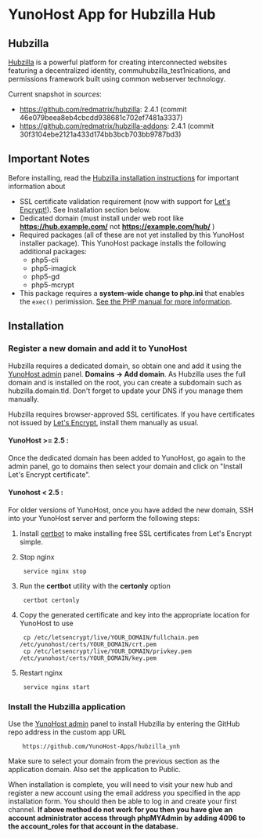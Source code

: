 # YunoHost App for Hubzilla Hub

## Hubzilla
[Hubzilla](http://hubzilla.org) is a powerful platform for creating interconnected websites featuring a decentralized identity, commuhubzilla_test1nications, and permissions framework built using common webserver technology.


Current snapshot in *sources*:

* https://github.com/redmatrix/hubzilla: 2.4.1 (commit 46e079beea8eb4cbcdd938681c702ef7481a3337)
* https://github.com/redmatrix/hubzilla-addons: 2.4.1 (commit 30f3104ebe2121a433d174bb3bcb703bb9787bd3)

## Important Notes

Before installing, read the [Hubzilla installation instructions](https://github.com/redmatrix/hubzilla/blob/master/install/INSTALL.txt) for important information about

- SSL certificate validation requirement (now with support for [Let's Encrypt!](https://letsencrypt.org)). See Installation section below.
- Dedicated domain (must install under web root like **https://hub.example.com/** not **https://example.com/hub/** )
- Required packages (all of these are not yet installed by this YunoHost installer package). This YunoHost package installs the following additional packages:
  - php5-cli
  - php5-imagick
  - php5-gd
  - php5-mcrypt
- This package requires a **system-wide change to php.ini** that enables the `exec()` perimission. [See the PHP manual for more information](php.net/manual/function.exec.php).



## Installation

### Register a new domain and add it to YunoHost
Hubzilla requires a dedicated domain, so obtain one and add it using the [YunoHost admin](https://reticu.li/yunohost/admin) panel. **Domains -> Add domain**. As Hubzilla uses the full domain and is installed on the root, you can create a subdomain such as hubzilla.domain.tld. Don't forget to update your DNS if you manage them manually.

Hubzilla requires browser-approved SSL certificates. If you have certificates not issued by [Let's Encrypt](https://letsencrypt.org/), install them manually as usual.

#### YunoHost >= 2.5 :
Once the dedicated domain has been added to YunoHost, go again to the admin panel, go to domains then select your domain and click on "Install Let's Encrypt certificate".

#### Yunohost < 2.5 :
For older versions of YunoHost, once you have added the new domain, SSH into your YunoHost server and perform the following steps:

1. Install [certbot](https://certbot.eff.org/) to make installing free SSL certificates from Let's Encrypt simple.

1. Stop nginx

		service nginx stop

1. Run the **certbot** utility with the **certonly** option

		certbot certonly

1. Copy the generated certificate and key into the appropriate location for YunoHost to use

		cp /etc/letsencrypt/live/YOUR_DOMAIN/fullchain.pem /etc/yunohost/certs/YOUR_DOMAIN/crt.pem
		cp /etc/letsencrypt/live/YOUR_DOMAIN/privkey.pem /etc/yunohost/certs/YOUR_DOMAIN/key.pem

1. Restart nginx

		service nginx start

### Install the Hubzilla application
Use the [YunoHost admin](https://reticu.li/yunohost/admin) panel to install Hubzilla by entering the GitHub repo address in the custom app URL

		https://github.com/YunoHost-Apps/hubzilla_ynh

Make sure to select your domain from the previous section as the application domain. Also set the application to Public.

When installation is complete, you will need to visit your new hub and register a new account using the email address you specified in the app installation form. You should then be able to log in and create your first channel.
<strong>If above method do not work for you then you have give an account administrator access through phpMYAdmin by
adding 4096 to the account_roles for that account in the database.</strong>
